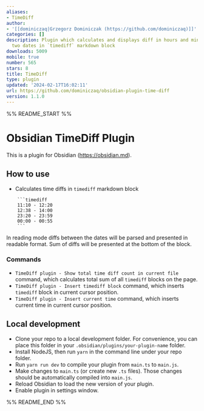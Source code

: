 ```yaml
---
aliases:
- TimeDiff
author:
- '[[dominiczaq|Grzegorz Dominiczak (https://github.com/dominiczaq)]]'
categories: []
description: Plugin which calculates and displays diff in hours and minutes between
  two dates in `timediff` markdown block
downloads: 5009
mobile: true
number: 565
stars: 8
title: TimeDiff
type: plugin
updated: '2024-02-17T16:02:11'
url: https://github.com/dominiczaq/obsidian-plugin-time-diff
version: 1.1.0
---
```


%% README_START %%

# Obsidian TimeDiff Plugin

This is a plugin for Obsidian (https://obsidian.md).
## How to use

* Calculates time diffs in `timediff` markdown block
```
	```timediff
	11:10 - 12:20
	12:38 - 14:00
	23:20 - 23:59
	00:00 - 00:55
	```
```
In reading mode diffs between the dates will be parsed and presented in readable format.
Sum of diffs will be presented at the bottom of the block.

### Commands
* `TimeDiff plugin - Show total time diff count in current file` command, which calculates total sum of all `timediff` blocks on the page.
* `TimeDiff plugin - Insert timediff block` command, which inserts `timediff` block in current cursor position.
* `TimeDiff plugin - Insert current time` command, which inserts current time in current cursor position.

## Local development

- Clone your repo to a local development folder. For convenience, you can place this folder in your `.obsidian/plugins/your-plugin-name` folder.
- Install NodeJS, then run `yarn` in the command line under your repo folder.
- Run `yarn run dev` to compile your plugin from `main.ts` to `main.js`.
- Make changes to `main.ts` (or create new `.ts` files). Those changes should be automatically compiled into `main.js`.
- Reload Obsidian to load the new version of your plugin.
- Enable plugin in settings window.


%% README_END %%